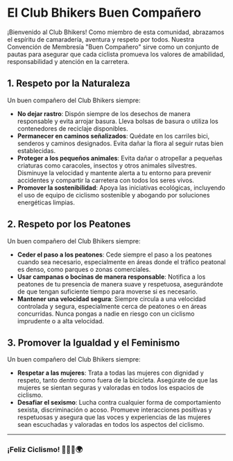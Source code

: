 # El Club Bhikers Buen Compañero

¡Bienvenido al Club Bhikers! Como miembro de esta comunidad, abrazamos el espíritu de camaradería, aventura y respeto por todos. Nuestra Convención de Membresía "Buen Compañero" sirve como un conjunto de pautas para asegurar que cada ciclista promueva los valores de amabilidad, responsabilidad y atención en la carretera.

## 1. Respeto por la Naturaleza
Un buen compañero del Club Bhikers siempre:

- **No dejar rastro**: Dispón siempre de los desechos de manera responsable y evita arrojar basura. Lleva bolsas de basura o utiliza los contenedores de reciclaje disponibles.
- **Permanecer en caminos señalizados**: Quédate en los carriles bici, senderos y caminos designados. Evita dañar la flora al seguir rutas bien establecidas.
- **Proteger a los pequeños animales**: Evita dañar o atropellar a pequeñas criaturas como caracoles, insectos y otros animales silvestres. Disminuye la velocidad y mantente alerta a tu entorno para prevenir accidentes y compartir la carretera con todos los seres vivos.
- **Promover la sostenibilidad**: Apoya las iniciativas ecológicas, incluyendo el uso de equipo de ciclismo sostenible y abogando por soluciones energéticas limpias.

## 2. Respeto por los Peatones
Un buen compañero del Club Bhikers siempre:

- **Ceder el paso a los peatones**: Cede siempre el paso a los peatones cuando sea necesario, especialmente en áreas donde el tráfico peatonal es denso, como parques o zonas comerciales.
- **Usar campanas o bocinas de manera responsable**: Notifica a los peatones de tu presencia de manera suave y respetuosa, asegurándote de que tengan suficiente tiempo para moverse si es necesario.
- **Mantener una velocidad segura**: Siempre circula a una velocidad controlada y segura, especialmente cerca de peatones o en áreas concurridas. Nunca pongas a nadie en riesgo con un ciclismo imprudente o a alta velocidad.

## 3. Promover la Igualdad y el Feminismo
Un buen compañero del Club Bhikers siempre:

- **Respetar a las mujeres**: Trata a todas las mujeres con dignidad y respeto, tanto dentro como fuera de la bicicleta. Asegúrate de que las mujeres se sientan seguras y valoradas en todos los espacios de ciclismo.
- **Desafiar el sexismo**: Lucha contra cualquier forma de comportamiento sexista, discriminación o acoso. Promueve interacciones positivas y respetuosas y asegura que las voces y experiencias de las mujeres sean escuchadas y valoradas en todos los aspectos del ciclismo.

---

### ¡Feliz Ciclismo! 🌿🚴‍♂️🌍
